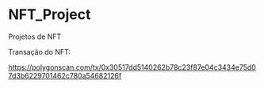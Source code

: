 # NFT_Project
Projetos de NFT

Transação do NFT:

https://polygonscan.com/tx/0x30517dd5140262b78c23f87e04c3434e75d07d3b6229701462c780a54682126f
